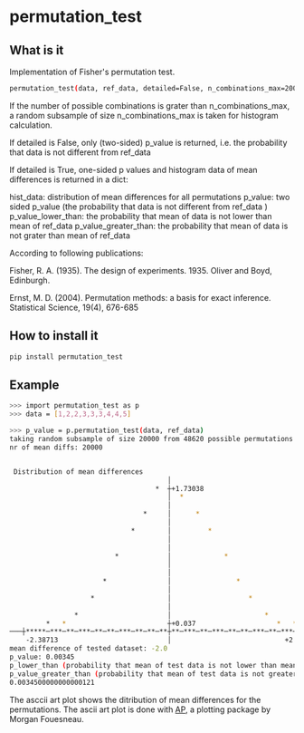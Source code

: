 # permutation_test

## What is it

Implementation of Fisher's permutation test.

```sh
permutation_test(data, ref_data, detailed=False, n_combinations_max=20000, verbose=True)
```

If the number of possible combinations is grater than n_combinations_max,
a random subsample of size n_combinations_max is taken for histogram calculation.

If detailed is False, only (two-sided) p_value is returned,
i.e. the probability that data is not different from ref_data 

If detailed is True, one-sided p values and histogram data of 
mean differences is returned in a dict:

hist_data: distribution of mean differences for all permutations
p_value: two sided p_value (the probability that data is not
different from ref_data )
p_value_lower_than: the probability that mean of data is not 
lower than mean of ref_data
p_value_greater_than: the probability that mean of data is 
not grater than mean of ref_data



According to following publications:

Fisher, R. A. (1935). The design of experiments. 1935. 
Oliver and Boyd, Edinburgh.

Ernst, M. D. (2004). Permutation methods: a basis for exact inference. 
Statistical Science, 19(4), 676-685


## How to install it

```sh
pip install permutation_test
```

## Example
```sh
>>> import permutation_test as p
>>> data = [1,2,2,3,3,3,4,4,5]

>>> p_value = p.permutation_test(data, ref_data)
taking random subsample of size 20000 from 48620 possible permutations
nr of mean diffs: 20000


 Distribution of mean differences
                                       │                                        
                                    *  ┼+1.73038                                
                                       │  *                                     
                                       │                                        
                                 *     │      *                                 
                                       │                                        
                              *        │         *                              
                                       │                                        
                                       │                                        
                          *            │             *                          
                                       │                                        
                                       │                                        
                       *               │                *                       
                                       │                                        
                    *                  │                   *                    
                                       │                                        
                *                      │                       *                
         *   *                         ┼+0.037                    *   *         
───┼*****─***─**─***─**─**─***─**─**─**┼**─***─**─***─**─**─***─**─***─*****┼───
    -2.38713                           │                            +2.39919    
mean difference of tested dataset: -2.0
p_value: 0.00345
p_lower_than (probability that mean of test data is not lower than mean of ref data): 0.00345
p_value_greater_than (probability that mean of test data is not greater than mean of ref data): 0.9998
0.0034500000000000121
```

The asccii art plot shows the ditribution of mean differences for the permutations. 
The ascii art plot is done with [AP](https://github.com/mfouesneau/asciiplot), a plotting package by Morgan Fouesneau.

## 